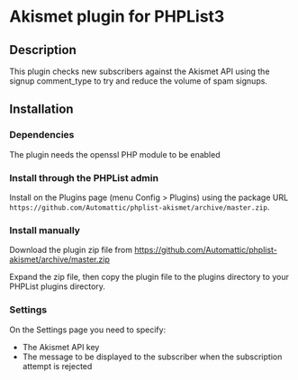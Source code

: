 # Akismet plugin for PHPList3

## Description

This plugin checks new subscribers against the Akismet API using the signup comment_type to try and reduce the volume of spam signups.


## Installation ##

### Dependencies ###

The plugin needs the openssl PHP module to be enabled

### Install through the PHPList admin
Install on the Plugins page (menu Config > Plugins) using the package URL `https://github.com/Automattic/phplist-akismet/archive/master.zip`.

### Install manually
Download the plugin zip file from <https://github.com/Automattic/phplist-akismet/archive/master.zip>

Expand the zip file, then copy the plugin file to the plugins directory to your PHPList plugins directory.

### Settings

On the Settings page you need to specify:

* The Akismet API key
* The message to be displayed to the subscriber when the subscription attempt is rejected